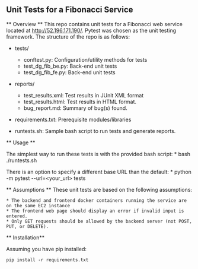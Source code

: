## Unit Tests for a Fibonacci Service

** Overview **
This repo contains unit tests for a Fibonacci web service located at http://52.196.171.190/.
Pytest was chosen as the unit testing framework.  The structure of the repo is as follows:

* tests/
    * conftest.py: Configuration/utility methods for tests
    * test_dg_fib_be.py: Back-end unit tests
    * test_dg_fib_fe.py: Back-end unit tests

* reports/
    * test_results.xml: Test results in JUnit XML format
    * test_results.html: Test results in HTML format.
    * bug_report.md: Summary of bug(s) found.

* requirements.txt: Prerequisite modules/libraries

* runtests.sh: Sample bash script to run tests and generate reports.


** Usage **

The simplest way to run these tests is with the provided bash script:
    * bash ./runtests.sh

There is an option to specify a different base URL than the default:
    * python -m pytest --url=<your_url> tests


** Assumptions **
These unit tests are based on the following assumptions:

    * The backend and frontend docker containers running the service are on the same EC2 instance
    * The frontend web page should display an error if invalid input is entered.
    * Only GET requests should be allowed by the backend server (not POST, PUT, or DELETE).


** Installation**

Assuming you have pip installed:

```
pip install -r requirements.txt
```

